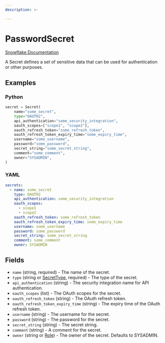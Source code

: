 ```yaml
---
description: >-
  
---
```


# PasswordSecret

[Snowflake Documentation](https://docs.snowflake.com/en/sql-reference/sql/create-secret)

A Secret defines a set of sensitive data that can be used for authentication or other purposes.


## Examples

### Python

```python
secret = Secret(
    name="some_secret",
    type="OAUTH2",
    api_authentication="some_security_integration",
    oauth_scopes=["scope1", "scope2"],
    oauth_refresh_token="some_refresh_token",
    oauth_refresh_token_expiry_time="some_expiry_time",
    username="some_username",
    password="some_password",
    secret_string="some_secret_string",
    comment="some_comment",
    owner="SYSADMIN",
)
```


### YAML

```yaml
secrets:
  - name: some_secret
    type: OAUTH2
    api_authentication: some_security_integration
    oauth_scopes:
      - scope1
      - scope2
    oauth_refresh_token: some_refresh_token
    oauth_refresh_token_expiry_time: some_expiry_time
    username: some_username
    password: some_password
    secret_string: some_secret_string
    comment: some_comment
    owner: SYSADMIN
```


## Fields

* `name` (string, required) - The name of the secret.
* `type` (string or [SecretType](secret_type.md), required) - The type of the secret.
* `api_authentication` (string) - The security integration name for API authentication.
* `oauth_scopes` (list) - The OAuth scopes for the secret.
* `oauth_refresh_token` (string) - The OAuth refresh token.
* `oauth_refresh_token_expiry_time` (string) - The expiry time of the OAuth refresh token.
* `username` (string) - The username for the secret.
* `password` (string) - The password for the secret.
* `secret_string` (string) - The secret string.
* `comment` (string) - A comment for the secret.
* `owner` (string or [Role](role.md)) - The owner of the secret. Defaults to SYSADMIN.


